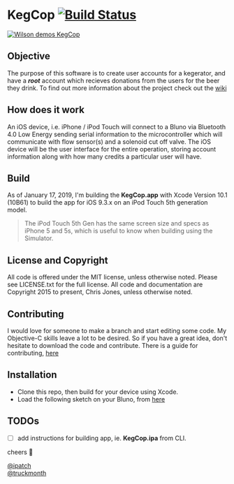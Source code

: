 <a id="kegcop"></a>

# KegCop [![Build Status](https://travis-ci.org/ipatch/KegCop.svg?branch=master)](https://travis-ci.org/ipatch/KegCop)

[![Wilson demos KegCop](http://img.youtube.com/vi/1a6hxUb3zfU/0.jpg)](http://www.youtube.com/watch?v=1a6hxUb3zfU)

<a id="objective"></a>

## Objective

The purpose of this software is to create user accounts for a kegerator, and have a **_root_** account which recieves donations from the users for the beer they drink.  To find out more information about the project check out the [wiki](https://github.com/ipatch/KegCop/wiki)

<a id="how-does-it-work"></a>

## How does it work

An iOS device, i.e. iPhone / iPod Touch will connect to a Bluno via Bluetooth 4.0 Low Energy sending serial information to the microcontroller which will communicate with flow sensor(s) and a solenoid cut off valve.  The iOS device will be the user interface for the entire operation, storing account information along with how many credits a particular user will have.

<a id="build"></a>

## Build

As of January 17, 2019, I'm building the **KegCop.app** with Xcode Version 10.1 (10B61) to build the app for iOS 9.3.x on an iPod Touch 5th generation model.

> The iPod Touch 5th Gen has the same screen size and specs as iPhone 5 and 5s, which is useful to know when building using the Simulator.

<a id="license-and-copyright"></a>

## License and Copyright

All code is offered under the MIT license, unless otherwise noted.  Please see LICENSE.txt for
the full license.  All code and documentation are Copyright 2015 to present, Chris Jones, unless otherwise
noted.

<a id="contributing"></a>

## Contributing

I would love for someone to make a branch and start editing some code.  My Objective-C skills leave
a lot to be desired.  So if you have a great idea, don't hesitate to download the code and
contribute.  There is a guide for contributing, [here](https://github.com/ipatch/KegCop/wiki/Contribute)

<a id="installation"></a>

## Installation

- Clone this repo, then build for your device using Xcode.
- Load the following sketch on your Bluno, from [here](https://github.com/ipatch/KegCop/blob/master/KegCop-Bluno-sketch.c)

<a id="todos"></a>

## TODOs

- [ ] add instructions for building app, ie. **KegCop.ipa** from CLI.

cheers 🍻

[@ipatch](https://github.com/ipatch)<br />
[@truckmonth](https://twitter.com/truckmonth)
